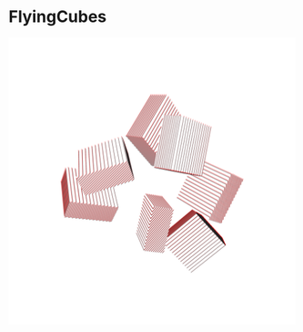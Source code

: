# FlyingCubes
<p align="center">
	<img width="700px" src="https://github.com/patakk/FlyingCubes/blob/master/images/image.png">
</p>
			
